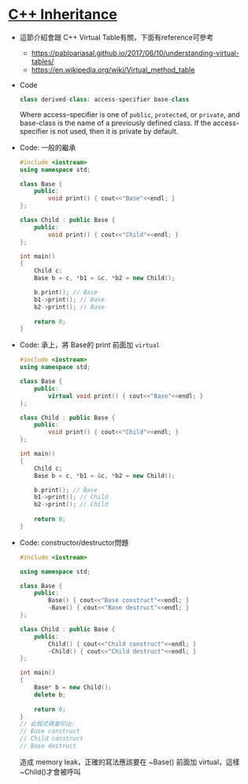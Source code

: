 # [C++ Inheritance](https://www.tutorialspoint.com/cplusplus/cpp_inheritance.htm)
* 這節介紹會跟 C++ Virtual Table有關，下面有reference可參考
    * https://pabloariasal.github.io/2017/06/10/understanding-virtual-tables/
    * https://en.wikipedia.org/wiki/Virtual_method_table

* Code
    ```c++
    class derived-class: access-specifier base-class
    ```
    Where access-specifier is one of `public`, `protected`, or `private`, and base-class is the name of a previously defined class. If the access-specifier is not used, then it is private by default.

* Code: 一般的繼承
    ```c++
    #include <iostream>
    using namespace std;

    class Base {
        public:
            void print() { cout<<"Base"<<endl; }
    };

    class Child : public Base {
        public:
            void print() { cout<<"Child"<<endl; }
    };

    int main()
    {
        Child c;
        Base b = c, *b1 = &c, *b2 = new Child();

        b.print(); // Base
        b1->print(); // Base
        b2->print(); // Base
        
        return 0;
    }
    ```
    
* Code: 承上，將 Base的 print 前面加 `virtual`
    ```c++
    #include <iostream>
    using namespace std;

    class Base {
        public:
            virtual void print() { cout<<"Base"<<endl; }
    };

    class Child : public Base {
        public:
            void print() { cout<<"Child"<<endl; }
    };

    int main()
    {
        Child c;
        Base b = c, *b1 = &c, *b2 = new Child();

        b.print(); // Base
        b1->print(); // Child
        b2->print(); // Child
        
        return 0;
    }
    ```
* Code: constructor/destructor問題
    ```c++
    #include <iostream>

    using namespace std;

    class Base {
        public:
            Base() { cout<<"Base construct"<<endl; }
            ~Base() { cout<<"Base destruct"<<endl; }
    };

    class Child : public Base {
        public:
            Child() { cout<<"Child construct"<<endl; }
            ~Child() { cout<<"Child destruct"<<endl; }
    };

    int main()
    {
        Base* b = new Child();
        delete b;
        
        return 0;
    }
    // 此程式碼會印出:
    // Base construct
    // Child construct
    // Base destruct
    ``` 
    造成 memory leak，正確的寫法應該要在 ~Base() 前面加 virtual，這樣 ~Child()才會被呼叫

